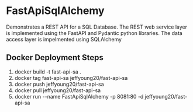 # FastApiSqlAlchemy 
Demonstrates a REST API for a SQL Database. The REST web service layer is implemented using the FastAPI and Pydantic python libraries. The data access layer is impelmented using SQLAlchemy

## Docker Deployment Steps
1. docker build -t fast-api-sa .
2. docker tag fast-api-sa jeffyoung20/fast-api-sa
3. docker push jeffyoung20/fast-api-sa
4. docker pull jeffyoung20/fast-api-sa
4. docker run --name FastApiSqlAlchemy -p 8081:80 -d jeffyoung20/fast-api-sa
